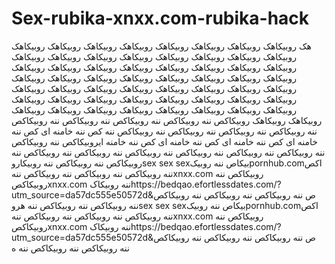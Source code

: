 # Sex-rubika-xnxx.com-rubika-hack


هک روبیکاهک روبیکاهک روبیکاهک روبیکاهک روبیکاهک روبیکاهک روبیکاهک روبیکاهک روبیکاهک روبیکاهک روبیکاهک روبیکاهک روبیکاهک روبیکاهک روبیکاهک روبیکاهک روبیکاهک روبیکاهک روبیکاهک روبیکاهک روبیکاهک روبیکاهک روبیکاهک روبیکاهک روبیکاهک روبیکاهک روبیکاهک روبیکاهک روبیکاهک روبیکاهک روبیکاهک روبیکاهک روبیکاهک روبیکاهک روبیکاهک روبیکاهک روبیکاهک روبیکاهک روبیکاهک روبیکاهک روبیکاهک روبیکاهک روبیکاهک روبیکاهک روبیکاهک روبیکاهک روبیکاهک روبیکاهک روبیکاهک روبیکاهک روبیکاهک روبیکاهک روبیکاهک روبیکاهک روبیکاهک روبیکاهک روبیکاهک روبیکاهک روبیکاکص ننه روبیکاکص ننه روبیکاکص ننه روبیکاکص ننه روبیکاکص ننه روبیکاکص ننه روبیکاکص ننه روبیکاکص ننه روبیکاکص ننه کص ننه خامنه ای کص ننه خامنه ای کص ننه خامنه ای کص ننه خامنه ای کص ننه خامنه ایروبیکاکص ننه روبیکاکص ننه روبیکاکص ننه روبیکاکص ننه روبیکاکص ننه روبیکاکص ننه روبیکاکص ننه روبیکاکص ننه روبیکاکص ننه روبیکاکص ننه روبیکاروsex sex sexبیکاص ننه روبیکpornhub.comاکص ننه روبیکاکص ننه روبیکاکص ننه روبیکاکص ننهxnxx.com روبیکاکص ننه روبیکاکصxnxx.com ننه روبیکاکhttps://bedqao.efortlessdates.com/?utm_source=da57dc555e50572d&ص ننه روبیکاکص ننه روبیکاکص ننه روبیکاکص ننه روبیکاکص ننه روبیکاکص ننه هروsex sex sexبیکاص ننه روبیکpornhub.comاکص ننه روبیکاکص ننه روبیکاکص ننه روبیکاکص ننهxnxx.com روبیکاکص ننه روبیکاکصxnxx.com ننه روبیکاکhttps://bedqao.efortlessdates.com/?utm_source=da57dc555e50572d&ص ننه روبیکاکص ننه روبیکاکص ننه روبیکاکص ننه روبیکاکص ننه روبیکاکص ننه ه
